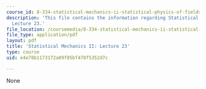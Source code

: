 ```yaml
---
course_id: 8-334-statistical-mechanics-ii-statistical-physics-of-fields-spring-2014
description: 'This file contains the information regarding Statistical Mechanics II:
  Lecture 23.'
file_location: /coursemedia/8-334-statistical-mechanics-ii-statistical-physics-of-fields-spring-2014/e4e78b1173172a09f05bf478f5352d7c_MIT8_334S14_Lec23.pdf
file_type: application/pdf
layout: pdf
title: 'Statistical Mechanics II: Lecture 23'
type: course
uid: e4e78b1173172a09f05bf478f5352d7c

---
```

None